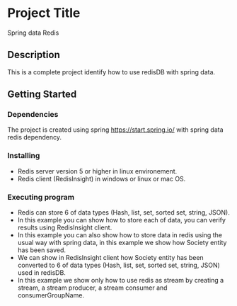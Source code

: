 # Project Title

Spring data Redis

## Description

This is a complete project identify how to use redisDB with spring data.

## Getting Started

### Dependencies

The project is created using spring https://start.spring.io/ with spring data redis dependency.

### Installing

* Redis server version 5 or higher  in linux environement.
* Redis client (RedisInsight) in windows or linux or mac OS.

### Executing program

* Redis can store 6 of data types (Hash, list, set, sorted set, string, JSON).
* In this example you can show how to store each of data, you can verify results using RedisInsight client.
* In this example you can also show how to store data in redis using the usual way with spring data, in this example we show how Society entity has been saved.
* We can show in RedisInsight client how Society entity has been converted to 6 of data types (Hash, list, set, sorted set, string, JSON) used in redisDB.
* In this example we show only how to use redis as stream by creating a stream, a  stream producer, a stream consumer and consumerGroupName. 


